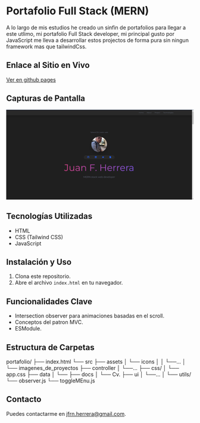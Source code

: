 # Portafolio Full Stack (MERN)

A lo largo de mis estudios he creado un sinfin de portafolios para llegar a este utlimo, mi portafolio Full Stack developer, mi principal gusto por JavaScript me lleva a desarrollar estos projectos de forma pura sin ningun framework mas que tailwindCss.

## Enlace al Sitio en Vivo

[Ver en github pages](https://websidejuan.github.io/Portafolio-mern-stack-version-alfa/)

## Capturas de Pantalla

!["Portafolio Terminado"](./src/assets/imagenes_de_proyectos/Portafolio_FullStack.png)

## Tecnologías Utilizadas

- HTML
- CSS (Tailwind CSS)
- JavaScript

## Instalación y Uso

1. Clona este repositorio.
2. Abre el archivo `index.html` en tu navegador.

## Funcionalidades Clave

- Intersection observer para animaciones basadas en el scroll.
- Conceptos del patron MVC. 
- ESModule.

## Estructura de Carpetas

portafolio/
├── index.html
└── src
    ├── assets
    │   └── icons
    │   │    └──...
    │   └── imagenes_de_proyectos
    ├── controller
    │   └──...
    ├── css/
    │   └── app.css
    ├── data
    │   └──
    ├── docs
    │   └── Cv.
    ├── ui
    │   └──...
    │
    └── utils/
        └── observer.js
        └── toggleMEnu.js

## Contacto

Puedes contactarme en [jfrn.herrera@gmail.com](mailto:jfrn.herrera@gmail.com).